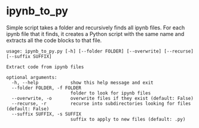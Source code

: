 # ipynb_to_py

Simple script takes a folder and recursively finds all ipynb files. For each ipynb file that it finds, it creates a Python script with the same name and extracts all the code blocks to that file.

    usage: ipynb_to_py.py [-h] [--folder FOLDER] [--overwrite] [--recurse] [--suffix SUFFIX]
    
    Extract code from ipynb files
    
    optional arguments:
      -h, --help            show this help message and exit
      --folder FOLDER, -f FOLDER
                            folder to look for ipynb files
      --overwrite, -o       overwrite files if they exist (default: False)
      --recurse, -r         recurse into subdirectories looking for files (default: False)
      --suffix SUFFIX, -s SUFFIX
                            suffix to apply to new files (default: .py)


